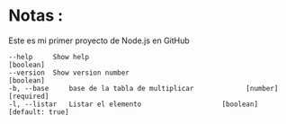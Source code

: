 # Notas :
Este es mi primer proyecto de Node.js en GitHub
```
--help     Show help                                             [boolean]
--version  Show version number                                   [boolean]
-b, --base     base de la tabla de multiplicar             [number] [required]
-l, --listar   Listar el elemento                    [boolean] [default: true]
```